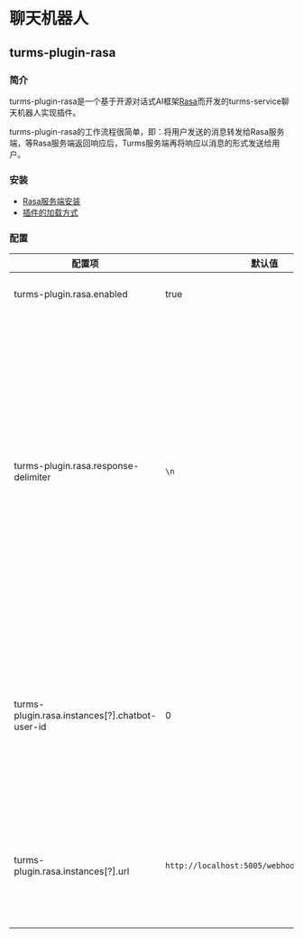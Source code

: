 # 聊天机器人

## turms-plugin-rasa

### 简介

turms-plugin-rasa是一个基于开源对话式AI框架[Rasa](https://rasa.com)而开发的turms-service聊天机器人实现插件。

turms-plugin-rasa的工作流程很简单，即：将用户发送的消息转发给Rasa服务端，等Rasa服务端返回响应后，Turms服务端再将响应以消息的形式发送给用户。

### 安装

- [Rasa服务端安装](https://rasa.com/docs/rasa/installation/installing-rasa-open-source)
- [插件的加载方式](https://turms-im.github.io/docs/for-developers/plugin.html#插件加载方式)

### 配置

| 配置项                                         | 默认值                                        | 说明                                                         |
| ---------------------------------------------- | --------------------------------------------- | ------------------------------------------------------------ |
| turms-plugin.rasa.enabled                      | true                                          | 是否启动插件                                                 |
| turms-plugin.rasa.response-delimiter           | `\n`                                          | 当用户发送给Rasa服务端一条消息，且Rasa返回多个响应时，使用该字符串作为响应文本之间的分隔符 |
| turms-plugin.rasa.instances[?].chatbot-user-id | 0                                             | 当用户发送消息给该用户ID时，将消息转发给Rasa服务端           |
| turms-plugin.rasa.instances[?].url             | `http://localhost:5005/webhooks/rest/webhook` | 用于接收用户消息的Rasa服务端地址                             |